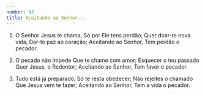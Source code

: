 ```yaml
---
number: 93
title: Aceitando ao Senhor...
---
```


1. O Senhor Jesus te chama,
  Só por Ele tens perdão;
  Quer doar-te nova vida,
  Dar-te paz ao coração;
  Aceitando ao Senhor,
  Tem perdão o pecador.

2. O pecado não impede
  Que te chame com amor;
  Esquecer o teu passado
  Quer Jesus, o Redentor;
  Aceitando ao Senhor,
  Tem favor o pecador.

3. Tudo está já preparado,
  Só te resta obedecer;
  Não rejeites o chamado
  Que Jesus vem te fazer;
  Aceitando ao Senhor,
  Tem a vida o pecador.
